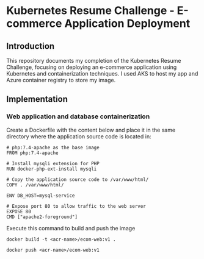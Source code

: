# Kubernetes Resume Challenge - E-commerce Application Deployment

## Introduction
This repository documents my completion of the Kubernetes Resume Challenge, focusing on deploying an e-commerce application using Kubernetes and containerization techniques. I used AKS to host my app and Azure container registry to store my image.

## Implementation

### Web application and database containerization

Create a Dockerfile with the content below and place it in the same directory where the application source code is located in:

```
# php:7.4-apache as the base image
FROM php:7.4-apache

# Install mysqli extension for PHP
RUN docker-php-ext-install mysqli

# Copy the application source code to /var/www/html/
COPY . /var/www/html/

ENV DB_HOST=mysql-service

# Expose port 80 to allow traffic to the web server
EXPOSE 80
CMD ["apache2-foreground"]
```
Execute this command to build and push the image
```
docker build -t <acr-name>/ecom-web:v1 .

docker push <acr-name>/ecom-web:v1






